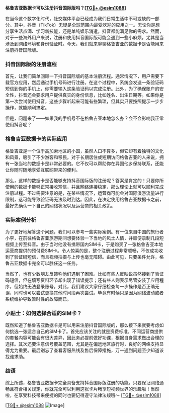 **格鲁吉亚数据卡可以注册抖音国际版吗？[[TG💪+ @esim1088](https://t.me/s/esim1088)]**

在当今这个数字化时代，社交媒体平台已经成为我们日常生活中不可或缺的一部分。其中，抖音（TikTok）无疑是全球范围内最受欢迎的应用之一。无论你是想分享生活点滴、学习新技能，还是单纯娱乐消遣，抖音都能满足你的需求。然而，对于一些海外用户来说，注册和使用抖音国际版可能会遇到一些小麻烦，尤其是当涉及到网络环境和身份验证时。今天，我们就来聊聊格鲁吉亚的数据卡是否能用来注册抖音国际版。

### 抖音国际版的注册流程

首先，让我们简单回顾一下抖音国际版的基本注册流程。通常情况下，用户需要下载官方应用，然后通过手机号码进行注册。在这个过程中，系统会发送一条验证码短信到你的手机上，你需要输入这条验证码以完成注册。此外，为了确保账户的安全性，抖音还会要求用户提供真实的身份信息，比如姓名、出生日期等。如果你是第一次尝试使用抖音，这些步骤听起来可能有些繁琐，但其实只要按照提示一步步操作，就能顺利搞定。

但是，问题来了——如果我的手机号不在格鲁吉亚本地怎么办？会不会影响我正常使用抖音呢？

### 格鲁吉亚数据卡的实际应用

格鲁吉亚是一个位于高加索地区的小国，虽然人口不算多，但它却有着独特的文化和风景，吸引了不少游客和移民。对于长期居住或短期访问格鲁吉亚的人来说，拥有一张当地的数据卡是非常必要的。它不仅可以帮助你在异国他乡保持联系，还能让你随时随地享受互联网带来的便利。

那么，这样的数据卡是否能够支持抖音国际版的注册呢？答案是肯定的！只要你所使用的数据卡能够正常接收短信，并且网络连接稳定，那么理论上就可以顺利完成注册过程。不过需要注意的是，在某些情况下，运营商可能会对国际漫游流量进行限制，这可能导致验证码无法及时到达。因此，在决定使用格鲁吉亚数据卡之前，最好先确认一下自己的网络状况以及运营商的相关政策。

### 实际案例分析

为了更好地解答这个问题，我们可以参考一些实际案例。有一位来自中国的旅行者小李，在前往格鲁吉亚旅游期间想要体验一下当地的风土人情，并顺便录制几段短视频上传至抖音。由于当时他没有携带国内SIM卡，于是购买了一张格鲁吉亚本地运营商提供的预付费SIM卡。令人惊喜的是，整个注册过程非常顺畅，不仅成功收到了验证码短信，而且视频拍摄与上传也毫无障碍。由此可见，只要条件允许，格鲁吉亚数据卡完全可以胜任这一任务。

当然了，也有少数朋友反馈称他们遇到了困难。比如有些人反映说虽然接到了验证码短信，但在填写资料环节却出现了错误提示；还有些人则表示尽管安装了应用程序，但始终无法登录账号。对此，我们建议大家仔细检查每一步操作是否正确无误，同时也可以尝试更换其他时间段再次尝试。毕竟有时候只是因为网络波动或者系统维护导致暂时性的故障而已。

### 小贴士：如何选择合适的SIM卡？

既然知道了格鲁吉亚数据卡是可以用来注册抖音国际版的，那么接下来就要考虑如何挑选一张适合自己的SIM卡了。首先应该关注的就是资费标准，不同运营商提供的套餐内容可能会有很大差异，因此务必提前做好功课，根据自身需求做出合理的选择。其次还要注意信号覆盖范围，尤其是在偏远地区旅行时，良好的网络支持显得尤为重要。最后别忘了查看客服热线及售后保障措施，万一遇到问题至少知道该找谁求助。

### 结语

综上所述，格鲁吉亚数据卡完全具备支持抖音国际版注册的功能。只要保证网络通畅且符合相关规定，你就完全可以利用这张卡片畅享短视频世界的乐趣啦！当然啦，在享受科技带来便捷的同时也要记得遵守法律法规哦～ [[TG💪+ @esim1088](https://t.me/s/esim1088)]

[[TG💪+ @esim1088](https://t.me/s/esim1088) ![Image](https://i.postimg.cc/4NQfJmqS/Snipaste-2025-05-13-00-14-12.png)]